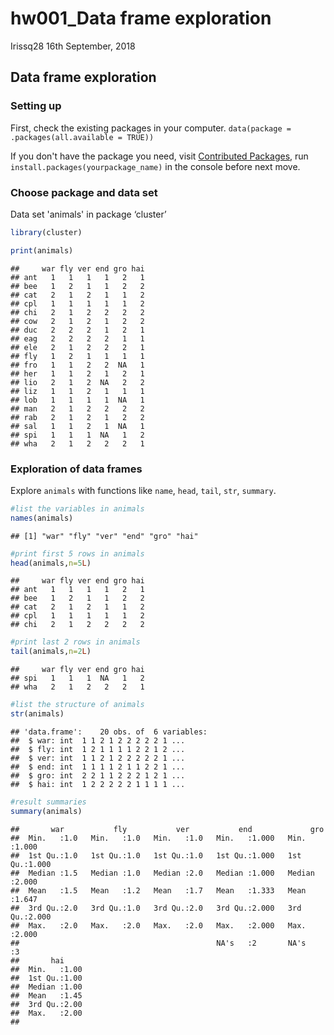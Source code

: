 hw001\_Data frame exploration
================
Irissq28
16th September, 2018

Data frame exploration
----------------------

### Setting up

First, check the existing packages in your computer. `data(package = .packages(all.available = TRUE))`

If you don't have the package you need, visit [Contributed Packages](https://cran.r-project.org), run `install.packages(yourpackage_name)` in the console before next move.

### Choose package and data set

Data set 'animals' in package ‘cluster’

``` r
library(cluster)
```

``` r
print(animals)
```

    ##     war fly ver end gro hai
    ## ant   1   1   1   1   2   1
    ## bee   1   2   1   1   2   2
    ## cat   2   1   2   1   1   2
    ## cpl   1   1   1   1   1   2
    ## chi   2   1   2   2   2   2
    ## cow   2   1   2   1   2   2
    ## duc   2   2   2   1   2   1
    ## eag   2   2   2   2   1   1
    ## ele   2   1   2   2   2   1
    ## fly   1   2   1   1   1   1
    ## fro   1   1   2   2  NA   1
    ## her   1   1   2   1   2   1
    ## lio   2   1   2  NA   2   2
    ## liz   1   1   2   1   1   1
    ## lob   1   1   1   1  NA   1
    ## man   2   1   2   2   2   2
    ## rab   2   1   2   1   2   2
    ## sal   1   1   2   1  NA   1
    ## spi   1   1   1  NA   1   2
    ## wha   2   1   2   2   2   1

### Exploration of data frames

Explore `animals` with functions like `name`, `head`, `tail`, `str`, `summary`.

``` r
#list the variables in animals
names(animals)
```

    ## [1] "war" "fly" "ver" "end" "gro" "hai"

``` r
#print first 5 rows in animals
head(animals,n=5L)
```

    ##     war fly ver end gro hai
    ## ant   1   1   1   1   2   1
    ## bee   1   2   1   1   2   2
    ## cat   2   1   2   1   1   2
    ## cpl   1   1   1   1   1   2
    ## chi   2   1   2   2   2   2

``` r
#print last 2 rows in animals
tail(animals,n=2L)
```

    ##     war fly ver end gro hai
    ## spi   1   1   1  NA   1   2
    ## wha   2   1   2   2   2   1

``` r
#list the structure of animals
str(animals)
```

    ## 'data.frame':    20 obs. of  6 variables:
    ##  $ war: int  1 1 2 1 2 2 2 2 2 1 ...
    ##  $ fly: int  1 2 1 1 1 1 2 2 1 2 ...
    ##  $ ver: int  1 1 2 1 2 2 2 2 2 1 ...
    ##  $ end: int  1 1 1 1 2 1 1 2 2 1 ...
    ##  $ gro: int  2 2 1 1 2 2 2 1 2 1 ...
    ##  $ hai: int  1 2 2 2 2 2 1 1 1 1 ...

``` r
#result summaries
summary(animals)
```

    ##       war           fly           ver           end             gro       
    ##  Min.   :1.0   Min.   :1.0   Min.   :1.0   Min.   :1.000   Min.   :1.000  
    ##  1st Qu.:1.0   1st Qu.:1.0   1st Qu.:1.0   1st Qu.:1.000   1st Qu.:1.000  
    ##  Median :1.5   Median :1.0   Median :2.0   Median :1.000   Median :2.000  
    ##  Mean   :1.5   Mean   :1.2   Mean   :1.7   Mean   :1.333   Mean   :1.647  
    ##  3rd Qu.:2.0   3rd Qu.:1.0   3rd Qu.:2.0   3rd Qu.:2.000   3rd Qu.:2.000  
    ##  Max.   :2.0   Max.   :2.0   Max.   :2.0   Max.   :2.000   Max.   :2.000  
    ##                                            NA's   :2       NA's   :3      
    ##       hai      
    ##  Min.   :1.00  
    ##  1st Qu.:1.00  
    ##  Median :1.00  
    ##  Mean   :1.45  
    ##  3rd Qu.:2.00  
    ##  Max.   :2.00  
    ##

